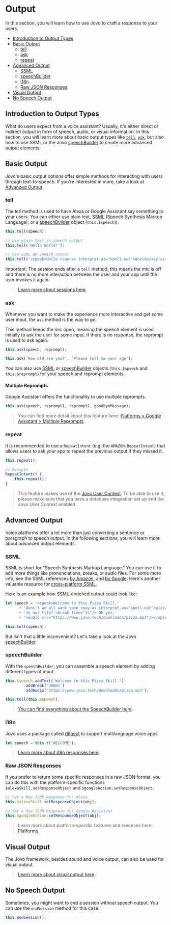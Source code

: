 # Output

In this section, you will learn how to use Jovo to craft a response to your users.

* [Introduction to Output Types](#introduction-to-output-types)
* [Basic Output](#basic-output)
  * [tell](#tell)
  * [ask](#ask)
  * [repeat](#repeat)
* [Advanced Output](#advanced-output)
  * [SSML](#ssml)
  * [speechBuilder](#speechbuilder)
  * [i18n](#i18n)
  * [Raw JSON Responses](#raw-json-responses)
* [Visual Output](#visual-output)
* [No Speech Output](#no-speech-output)

## Introduction to Output Types

What do users expect from a voice assistant? Usually, it's either direct or indirect output in form of speech, audio, or visual information. In this section, you will learn more about basic output types like [`tell`](#tell), [`ask`](#ask), but also how to use SSML or the Jovo [speechBuilder](#speechbuilder) to create more advanced output elements.


## Basic Output

Jovo's basic output options offer simple methods for interacting with users through text-to-speech. If you're interested in more, take a look at [Advanced Output](#advanced-output).

### tell

The tell method is used to have Alexa or Google Assistant say something to your users. You can either use plain text, [SSML](#ssml) (Speech Synthesis Markup Language), or a [speechBuilder](#speechbuilder) object (`this.$speech`)).

```javascript
this.tell(speech);

// Use plain text as speech output
this.tell('Hello World!');

// Use SSML as speech output
this.tell('<speak>Hello <say-as interpret-as="spell-out">World</say-as></speak>');
```

Important: The session ends after a `tell` method, this means the mic is off and there is no more interaction between the user and your app until the user invokes it again. 

> [Learn more about sessions here](../requests-responses  './requests-responses').

### ask

Whenever you want to make the experience more interactive and get some user input, the `ask` method is the way to go.

This method keeps the mic open, meaning the speech element is used initially to ask the user for some input. If there is no response, the reprompt is used to ask again.

```javascript
this.ask(speech, reprompt);

this.ask('How old are you?', 'Please tell me your age');
```

You can also use [SSML](#ssml) or [speechBuilder](#speechbuilder) objects (`this.$speech` and `this.$reprompt`) for your speech and reprompt elements.

#### Multiple Reprompts

Google Assistant offers the functionality to use multiple reprompts.

```javascript
this.ask(speech, reprompt1, reprompt2, goodbyeMessage);
```

> You can find more detail about this feature here: [Platforms > Google Assistant > Multiple Reprompts](../../platforms/google-assistant/README.md#multiple-reprompts './google-assistant#multiple-reprompts').

### repeat

It is recommended to use a `RepeatIntent` (e.g. the `AMAZON.RepeatIntent`) that allows users to ask your app to repeat the previous output if they missed it.

```javascript
this.repeat();

// Example
RepeatIntent() {
    this.repeat();
}
```

> This feature makes use of the [Jovo User Context](../data/user.md#context './data/user#context'). To be able to use it, please make sure that you have a database integration set up and the Jovo User Context enabled.


## Advanced Output

Voice platforms offer a lot more than just converting a sentence or paragraph to speech output. In the following sections, you will learn more about advanced output elements.

### SSML

SSML is short for "Speech Synthesis Markup Language." You can use it to add more things like pronunciations, breaks, or audio files. For some more info, see the SSML references [by Amazon](https://developer.amazon.com/public/solutions/alexa/alexa-skills-kit/docs/speech-synthesis-markup-language-ssml-reference), and [by Google](https://developers.google.com/actions/reference/ssml). Here's another valuable resource for [cross-platform SSML](http://ssml.green/).

Here is an example how SSML-enriched output could look like:

```javascript
let speech = '<speak>Welcome to this Pizza Skill.'
      + 'Don\'t we all want some <say-as interpret-as="spell-out">pizza</say-as>'
      + 'in our life? <break time="1s"/> Oh yes.'
      + '<audio src="https://www.jovo.tech/downloads/pizza.mp3"/></speak>';

this.tell(speech);
```

But isn't that a little inconvenient? Let's take a look at the Jovo [speechBuilder](#speechbuilder).

### speechBuilder

With the `speechBuilder`, you can assemble a speech element by adding different types of input:

```javascript
this.$speech.addText('Welcome to this Pizza Skill.')
        .addBreak('300ms')
        .addAudio('https://www.jovo.tech/downloads/pizza.mp3');

this.tell(this.$speech);
```

> [You can find everything about the SpeechBuilder here](./speechbuilder.md  './output/speechbuilder').

### i18n

Jovo uses a package called [i18next](https://www.npmjs.com/package/i18next) to support multilanguage voice apps.

```javascript
let speech = this.t('WELCOME');
```

> [Learn more about i18n responses here](./i18n.md  './output/i18n'). 


### Raw JSON Responses
If you prefer to return some specific responses in a raw JSON format, you can do this with the platform-specific functions `$alexaSkill.setResponseObject` and `$googleAction.setResponseObject`.

```javascript
// Set a Raw JSON Response for Alexa
this.$alexaSkill.setResponseObject(obj);

// Set a Raw JSON Response for Google Assistant
this.$googleAction.setResponseObject(obj);
```

> Learn more about platform-specific features and resonses here: [Platforms](../../platforms './platforms').


## Visual Output

The Jovo framework, besides sound and voice output, can also be used for visual output.

> [Learn more about visual output here](./visual-output.md './output/visual-output'). 


## No Speech Output

Sometimes, you might want to end a session without speech output. You can use the `endSession` method for this case:

```javascript
this.endSession();
```


<!--[metadata]: {"description": "Learn how to create speech and visual responses for Alexa Skills and Google Actions with the Jovo Framework",
		        "route": "output"}-->
